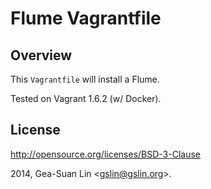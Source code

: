 Flume Vagrantfile
=================

Overview
--------

This <code>Vagrantfile</code> will install a Flume.

Tested on Vagrant 1.6.2 (w/ Docker).

License
-------

http://opensource.org/licenses/BSD-3-Clause

2014, Gea-Suan Lin &lt;gslin@gslin.org>.
